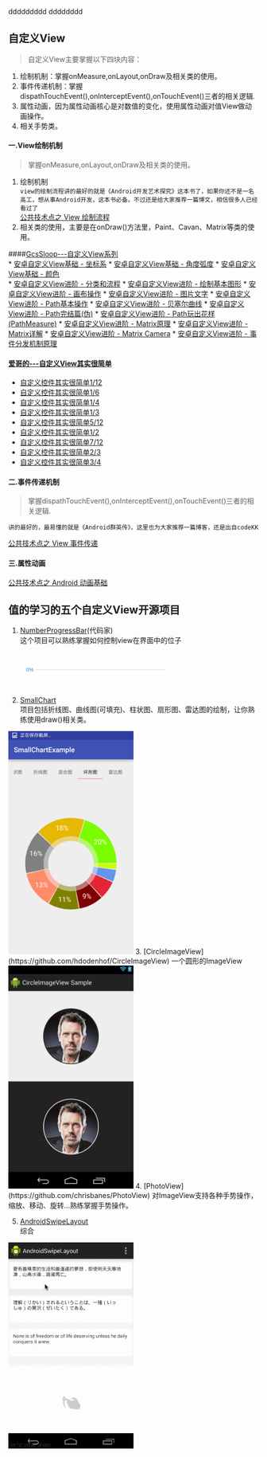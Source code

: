 ddddddddd
dddddddd
##  自定义View
>自定义View主要掌握以下四块内容：  
1.  绘制机制：掌握onMeasure,onLayout,onDraw及相关类的使用。  
2.  事件传递机制：掌握dispathTouchEvent(),onInterceptEvent(),onTouchEvent()三者的相关逻辑.  
3. 属性动画，因为属性动画核心是对数值的变化，使用属性动画对值View做动画操作。  
4. 相关手势类。

#### 一.View绘制机制
>掌握onMeasure,onLayout,onDraw及相关类的使用。

1. 绘制机制  
`view的绘制流程讲的最好的就是《Android开发艺术探究》这本书了，如果你还不是一名高工，想从事Android开发，这本书必备。不过还是给大家推荐一篇博文，相信很多人已经看过了`  
[公共技术点之 View 绘制流程](http://a.codekk.com/detail/Android/lightSky/公共技术点之%20View%20绘制流程)
2. 相关类的使用，主要是在onDraw()方法里，Paint、Cavan、Matrix等类的使用。  

  ####[GcsSloop---自定义View系列](https://github.com/GcsSloop)     
    * [安卓自定义View基础 - 坐标系](https://github.com/GcsSloop/AndroidNote/blob/master/CustomView/Base/%5B01%5DCoordinateSystem.md)
    * [安卓自定义View基础 - 角度弧度](https://github.com/GcsSloop/AndroidNote/blob/master/CustomView/Base/%5B02%5DAngleAndRadian.md)
    * [安卓自定义View基础 - 颜色](https://github.com/GcsSloop/AndroidNote/blob/master/CustomView/Base/%5B03%5DColor.md)  
    * [安卓自定义View进阶 - 分类和流程](https://github.com/GcsSloop/AndroidNote/blob/master/CustomView/Advance/%5B01%5DCustomViewProcess.md)
    * [安卓自定义View进阶 - 绘制基本图形](https://github.com/GcsSloop/AndroidNote/blob/master/CustomView/Advance/%5B02%5DCanvas_BasicGraphics.md)
    * [安卓自定义View进阶 - 画布操作](https://github.com/GcsSloop/AndroidNote/blob/master/CustomView/Advance/%5B03%5DCanvas_Convert.md)
    * [安卓自定义View进阶 - 图片文字](https://github.com/GcsSloop/AndroidNote/blob/master/CustomView/Advance/%5B04%5DCanvas_PictureText.md)
    * [安卓自定义View进阶 - Path基本操作](https://github.com/GcsSloop/AndroidNote/blob/master/CustomView/Advance/%5B05%5DPath_Basic.md)
    * [安卓自定义View进阶 - 贝塞尔曲线](https://github.com/GcsSloop/AndroidNote/blob/master/CustomView/Advance/%5B06%5DPath_Bezier.md)
    * [安卓自定义View进阶 - Path完结篇(伪)](https://github.com/GcsSloop/AndroidNote/blob/master/CustomView/Advance/%5B07%5DPath_Over.md)
    * [安卓自定义View进阶 - Path玩出花样(PathMeasure)](https://github.com/GcsSloop/AndroidNote/blob/master/CustomView/Advance/%5B08%5DPath_Play.md)
    * [安卓自定义View进阶 - Matrix原理](https://github.com/GcsSloop/AndroidNote/blob/master/CustomView/Advance/%5B09%5DMatrix_Basic.md)
    * [安卓自定义View进阶 - Matrix详解](https://github.com/GcsSloop/AndroidNote/blob/master/CustomView/Advance/%5B10%5DMatrix_Method.md)
    * [安卓自定义View进阶 - Matrix Camera](https://github.com/GcsSloop/AndroidNote/blob/master/CustomView/Advance/%5B11%5DMatrix_3D_Camera.md)
    * [安卓自定义View进阶 - 事件分发机制原理](https://github.com/GcsSloop/AndroidNote/blob/master/CustomView/Advance/%5B12%5DDispatch-TouchEvent-Theory.md)

 #### [爱哥的---自定义View其实很简单](http://blog.csdn.net/column/details/androidcustomview.html)
 
 * [自定义控件其实很简单1/12](http://blog.csdn.net/column/details/androidcustomview.html)
 *   [自定义控件其实很简单1/6](http://blog.csdn.net/column/details/androidcustomview.html)
 *  [自定义控件其实很简单1/4](http://blog.csdn.net/column/details/androidcustomview.html)
 *  [自定义控件其实很简单1/3](http://blog.csdn.net/column/details/androidcustomview.html)
 *  [自定义控件其实很简单5/12](http://blog.csdn.net/column/details/androidcustomview.html)
 *  [自定义控件其实很简单1/2](http://blog.csdn.net/column/details/androidcustomview.html)
 *  [自定义控件其实很简单7/12](http://blog.csdn.net/column/details/androidcustomview.html)
 *  [自定义控件其实很简单2/3](http://blog.csdn.net/column/details/androidcustomview.html)
 *  [自定义控件其实很简单3/4](http://blog.csdn.net/column/details/androidcustomview.html)

 #### 二.事件传递机制
 >掌握dispathTouchEvent(),onInterceptEvent(),onTouchEvent()三者的相关逻辑.  
 
 `讲的最好的，最易懂的就是《Android群英传》，这里也为大家推荐一篇博客，还是出自codeKK`
 
 [公共技术点之 View 事件传递](http://a.codekk.com/detail/Android/Trinea/公共技术点之%20View%20事件传递)
 #### 三.属性动画
 [公共技术点之 Android 动画基础](http://a.codekk.com/detail/Android/lightSky/公共技术点之%20Android%20动画基础)
 
 ## 值的学习的五个自定义View开源项目
 
 1. [NumberProgressBar](https://github.com/daimajia/NumberProgressBar)(代码家)   
 这个项目可以熟练掌握如何控制view在界面中的位子
<img src="screenshots/NumberProgressBar.gif" width="70%" />
 
 2. [SmallChart](https://github.com/Idtk/SmallChart)   
 项目包括折线图、曲线图(可填充)、柱状图、扇形图、雷达图的绘制，让你熟练使用draw()相关类。 
 <img src="screenshots/pie.png" width="50%" />  
 3. [CircleImageView](https://github.com/hdodenhof/CircleImageView)   
  一个圆形的ImageView  
 <img src="screenshots/circleview.png" width="50%" />  
 4.  [PhotoView](https://github.com/chrisbanes/PhotoView)  
 对ImageView支持各种手势操作，缩放、移动、旋转...熟练掌握手势操作。
 
 5. [AndroidSwipeLayout](https://github.com/daimajia/AndroidSwipeLayout)  
 综合  
 <img src="screenshots/AndroidSwipeLayout.gif" width="50%" />
